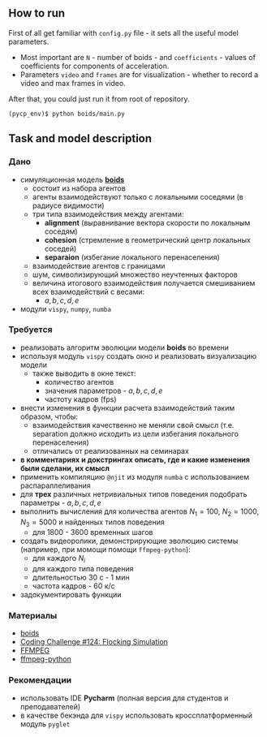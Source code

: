 ## How to run
First of all get familiar with `config.py` file - it sets all the useful model parameters.
- Most important are `N` - number of boids - and `coefficients` - values of coefficients for components of acceleration.
- Parameters `video` and `frames` are for visualization - whether to record a video and max frames in video.

After that, you could just run it from root of repository.
```(bash)
(pycp_env)$ python boids/main.py
```


## Task and model description

### Дано
- симуляционная модель [**boids**](https://www.red3d.com/cwr/boids/)
    - состоит из набора агентов
    - агенты взаимодействуют только с локальными соседями (в радиусе видимости)
    - три типа взаимодействия между агентами:
        - **alignment** (выравнивание вектора скорости по локальным соседям)
        - **cohesion** (стремление в геометрический центр локальных соседей)
        - **separaion** (избегание локального перенаселения)
    - взаимодействие агентов с границами
    - шум, символизирующий множество неучтенных факторов
    - величина итогового взаимодействия получается смешиванием всех взаимодействий с весами:
        - $a, b, c, d, e$
- модули `vispy`, `numpy`, `numba`


### Требуется 
- реализовать алгоритм эволюции модели **boids** во времени
- используя модуль `vispy` создать окно и реализовать визуализацию модели
    - также выводить в окне текст:
        - количество агентов
        - значения параметров - $a, b, c, d, e$
        - частоту кадров (fps)
- внести изменения в функции расчета взаимодействий таким образом, чтобы:
    - взаимодействия качественно не меняли свой смысл (т.е. separation должно исходить из цели избегания локального перенаселения)
    - отличались от реализованных на семинарах
- **в комментариях и докстрингах описать, где и какие изменения были сделани, их смысл**
- применить компиляцию `@njit` из модуля `numba` с использованием распараллеливания
- для **трех** различных нетривиальных типов поведения подобрать параметры - $a, b, c, d, e$
- выполнить вычисления для количества агентов $N_1 = 100$, $N_2 = 1000$, $N_3 = 5000$ и найденных типов поведения
    - для 1800 - 3600 временных шагов
- создать видеоролики, демонстрирующие эволюцию системы (например, при момощи помощи `ffmpeg-python`):
    - для каждого $N_i$
    - для каждого типа поведения
    - длительностью 30 с - 1 мин
    - частота кадров - 60 к/с
- задокументировать функции


### Материалы
- [boids](https://www.red3d.com/cwr/boids/)
- [Coding Challenge #124: Flocking Simulation](https://www.youtube.com/watch?v=mhjuuHl6qHM&t=1s)
- [FFMPEG](https://ffmpeg.org/)
- [ffmpeg-python](https://pypi.org/project/ffmpeg-python/)

### Рекомендации
- использовать IDE **Pycharm** (полная версия для студентов и преподавателей)
- в качестве бекэнда для `vispy` использовать кроссплатформенный модуль `pyglet`

